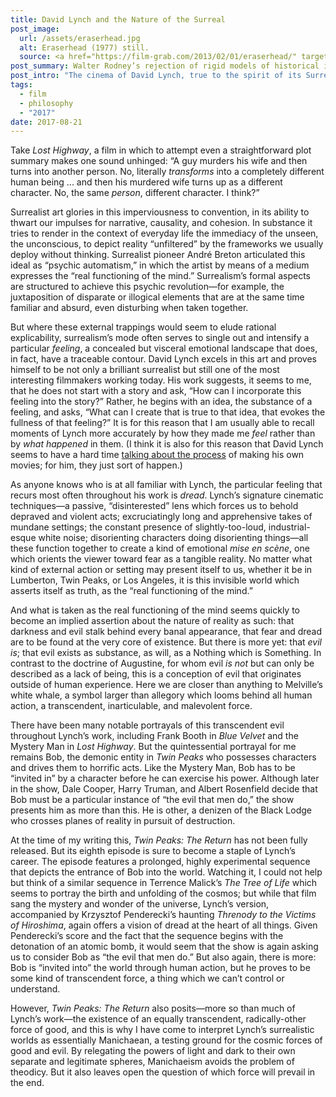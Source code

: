 ```yaml
---
title: David Lynch and the Nature of the Surreal
post_image:
  url: /assets/eraserhead.jpg
  alt: Eraserhead (1977) still.
  source: <a href="https://film-grab.com/2013/02/01/eraserhead/" target="_blank">Film Grab</a>
post_summary: Walter Rodney’s rejection of rigid models of historical interpretation and “necessary” trajectories of socialist development transcends Cold War limitations. Instead, his authentic use of Marxist historical materialism impels him to begin, per Lenin, with the “concrete analysis of concrete conditions.”
post_intro: "The cinema of David Lynch, true to the spirit of its Surrealist predecessors in art and film, has always resisted conventional characterization or description."
tags:
  - film
  - philosophy
  - "2017"
date: 2017-08-21
---
```


Take *Lost Highway*, a film in which to attempt even a straightforward plot summary makes one sound unhinged: “A guy murders his wife and then turns into another person. No, literally *transforms* into a completely different human being ... and then his murdered wife turns up as a different character. No, the same *person*, different character. I think?”

Surrealist art glories in this imperviousness to convention, in its ability to thwart our impulses for narrative, causality, and cohesion. In substance it tries to render in the context of everyday life the immediacy of the unseen, the unconscious, to depict reality “unfiltered” by the frameworks we usually deploy without thinking. Surrealist pioneer André Breton articulated this ideal as “psychic automatism,” in which the artist by means of a medium expresses the “real functioning of the mind.” Surrealism’s formal aspects are structured to achieve this psychic revolution—for example, the juxtaposition of disparate or illogical elements that are at the same time familiar and absurd, even disturbing when taken together.

But where these external trappings would seem to elude rational explicability, surrealism’s mode often serves to single out and intensify a particular *feeling*, a concealed but visceral emotional landscape that does, in fact, have a traceable contour. David Lynch excels in this art and proves himself to be not only a brilliant surrealist but still one of the most interesting filmmakers working today. His work suggests, it seems to me, that he does not start with a story and ask, “How can I incorporate this feeling into the story?” Rather, he begins with an idea, the substance of a feeling, and asks, “What can I create that is true to that idea, that evokes the fullness of that feeling?” It is for this reason that I am usually able to recall moments of Lynch more accurately by how they made me *feel* rather than by *what happened* in them. (I think it is also for this reason that David Lynch seems to have a hard time [talking about the process](https://www.youtube.com/watch?v=_rcv1W146Gs) of making his own movies; for him, they just sort of happen.)

As anyone knows who is at all familiar with Lynch, the particular feeling that recurs most often throughout his work is *dread*. Lynch’s signature cinematic techniques—a passive, “disinterested” lens which forces us to behold depraved and violent acts; excruciatingly long and apprehensive takes of mundane settings; the constant presence of slightly-too-loud, industrial-esque white noise; disorienting characters doing disorienting things—all these function together to create a kind of emotional *mise en scène*, one which orients the viewer toward fear as a tangible reality. No matter what kind of external action or setting may present itself to us, whether it be in Lumberton, Twin Peaks, or Los Angeles, it is this invisible world which asserts itself as truth, as the “real functioning of the mind.”

And what is taken as the real functioning of the mind seems quickly to become an implied assertion about the nature of reality as such: that darkness and evil stalk behind every banal appearance, that fear and dread are to be found at the very core of existence. But there is more yet: that *evil is*; that evil exists as substance, as will, as a Nothing which is Something. In contrast to the doctrine of Augustine, for whom evil *is not* but can only be described as a lack of being, this is a conception of evil that originates outside of human experience. Here we are closer than anything to Melville’s white whale, a symbol larger than allegory which looms behind all human action, a transcendent, inarticulable, and malevolent force.

There have been many notable portrayals of this transcendent evil throughout Lynch’s work, including Frank Booth in *Blue Velvet* and the Mystery Man in *Lost Highway*. But the quintessential portrayal for me remains Bob, the demonic entity in *Twin Peaks* who possesses characters and drives them to horrific acts. Like the Mystery Man, Bob has to be “invited in” by a character before he can exercise his power. Although later in the show, Dale Cooper, Harry Truman, and Albert Rosenfield decide that Bob must be a particular instance of “the evil that men do,” the show presents him as more than this. He is other, a denizen of the Black Lodge who crosses planes of reality in pursuit of destruction.

At the time of my writing this, *Twin Peaks: The Return* has not been fully released. But its eighth episode is sure to become a staple of Lynch’s career. The episode features a prolonged, highly experimental sequence that depicts the entrance of Bob into the world. Watching it, I could not help but think of a similar sequence in Terrence Malick’s *The Tree of Life* which seems to portray the birth and unfolding of the cosmos; but while that film sang the mystery and wonder of the universe, Lynch’s version, accompanied by Krzysztof Penderecki’s haunting *Threnody to the Victims of Hiroshima*, again offers a vision of dread at the heart of all things. Given Penderecki’s score and the fact that the sequence begins with the detonation of an atomic bomb, it would seem that the show is again asking us to consider Bob as “the evil that men do.” But also again, there is more: Bob is “invited into” the world through human action, but he proves to be some kind of transcendent force, a thing which we can’t control or understand.

However, *Twin Peaks: The Return* also posits—more so than much of Lynch’s work—the existence of an equally transcendent, radically-other force of good, and this is why I have come to interpret Lynch’s surrealistic worlds as essentially Manichaean, a testing ground for the cosmic forces of good and evil. By relegating the powers of light and dark to their own separate and legitimate spheres, Manichaeism avoids the problem of theodicy. But it also leaves open the question of which force will prevail in the end.
